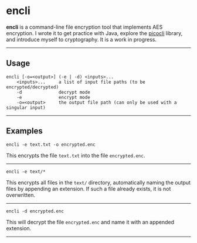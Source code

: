 # encli

**encli** is a command-line file encryption tool that implements AES encryption. I wrote it to get practice with Java, explore the [picocli](https://picocli.info) library, and introduce myself to cryptography. It is a work in progress.

---

## Usage

    encli [-o=<output>] (-e | -d) <inputs>...
        <inputs>...     a list of input file paths (to be encrypted/decrypted)
        -d              decrypt mode
        -e              encrypt mode
        -o=<output>     the output file path (can only be used with a singular input)

---

## Examples

    encli -e text.txt -o encrypted.enc

This encrypts the file `text.txt` into the file `encrypted.enc`. 

---

    encli -e text/*

This encrypts all files in the `text/` directory, automatically naming the output files by appending an extension. If such a file already exists, it is not overwritten. 

---

    encli -d encrypted.enc

This will decrypt the file `encrypted.enc` and name it with an appended extension.

---

